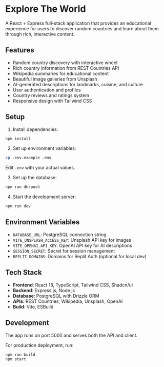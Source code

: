 # Explore The World

A React + Express full-stack application that provides an educational experience for users to discover random countries and learn about them through rich, interactive content.

## Features

- Random country discovery with interactive wheel
- Rich country information from REST Countries API
- Wikipedia summaries for educational content
- Beautiful image galleries from Unsplash
- AI-generated descriptions for landmarks, cuisine, and culture
- User authentication and profiles
- Country reviews and ratings system
- Responsive design with Tailwind CSS

## Setup

1. Install dependencies:
```bash
npm install
```

2. Set up environment variables:
```bash
cp .env.example .env
```
Edit `.env` with your actual values.

3. Set up the database:
```bash
npm run db:push
```

4. Start the development server:
```bash
npm run dev
```

## Environment Variables

- `DATABASE_URL`: PostgreSQL connection string
- `VITE_UNSPLASH_ACCESS_KEY`: Unsplash API key for images
- `VITE_OPENAI_API_KEY`: OpenAI API key for AI descriptions
- `SESSION_SECRET`: Secret for session management
- `REPLIT_DOMAINS`: Domains for Replit Auth (optional for local dev)

## Tech Stack

- **Frontend**: React 18, TypeScript, Tailwind CSS, Shadcn/ui
- **Backend**: Express.js, Node.js
- **Database**: PostgreSQL with Drizzle ORM
- **APIs**: REST Countries, Wikipedia, Unsplash, OpenAI
- **Build**: Vite, ESBuild

## Development

The app runs on port 5000 and serves both the API and client.

For production deployment, run:
```bash
npm run build
npm start
```
